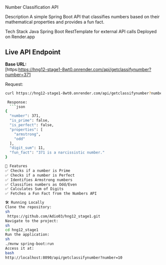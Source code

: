  Number Classification API

Description
A simple Spring Boot API that classifies numbers based on their mathematical properties and provides a fun fact.

Tech Stack
Java 
Spring Boot
RestTemplate for external API calls
Deployed on Render.app 

## Live API Endpoint
 **Base URL:**  
[https:https://hng12-stage1-8wt0.onrender.com/api/getclassifynumber?number=371

 Request:
```bash
curl https://hng12-stage1-8wt0.onrender.com/api/getclassifynumber?number=371

 Response:
  ```json
{
  "number": 371,
  "is_prime": false,
  "is_perfect": false,
  "properties": [
    "armstrong",
    "odd"
  ],
  "digit_sum": 11,
  "fun_fact": "371 is a narcissistic number."
}

🚀 Features
✅ Checks if a number is Prime
✅ Checks if a number is Perfect
✅ Identifies Armstrong numbers
✅ Classifies numbers as Odd/Even
✅ Calculates Sum of Digits
✅ Fetches a Fun Fact from the Numbers API

🛠️ Running Locally
Clone the repository:
sh
 https://github.com/Adio03/hng12_stage1.git
Navigate to the project:
sh
cd hng12_stage1
Run the application:
sh
./mvnw spring-boot:run
Access it at:
bash
http://localhost:8090/api/getclassifynumber?number=10
